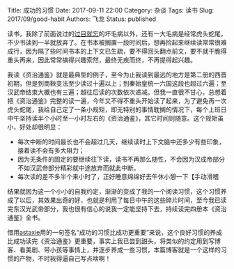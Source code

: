 Title: 成功的习惯
Date: 2017-09-11 22:00
Category: 杂谈
Tags: 读书
Slug: 2017/09/good-habit
Authors: 飞龙
Status: published

读书，我除了前面说过的[过目就忘](/2017/09/read-but-forget)的坏毛病以外，还有一大毛病是经常虎头蛇尾，不少书读到一半就放弃了。在书本被搁置一段时间后，想再捡起来继续读常常很难成行，因为隔了些时间书本的上下文已生疏，要不得回头翻点前文，要不就干脆得重头再来，因此常常搞得兴趣索然，最终无疾而终，不再提得起兴趣。

我读《资治通鉴》就是最典型的例子，至今为止我读到最远的地方是第二册的西晋初期，但是到商鞅变法至少读过十遍以上；到秦始皇统一六国这段也超过六遍；至汉武帝结束大概也有三遍；越往后读的次数依次递减。但我一直很不甘心，总想着把《资治通鉴》完整的读一遍，今年又不得不重头开始读了起来，为了避免再一次虎头蛇尾，我给自己定了一条小规矩，即无特别的事情耽搁的情况下，每个上班日中午坚持读半个小时至一小时左右的《资治通鉴》，其它时间则随意。这个规矩虽小，好处却很明显：

- 每次中断的时间最长也不会超过几天，继续读时上下文脑中还多少有些印象，接着读不会有多大阻力；
- 因为无条件的固定的要继续往下读，读书不再那么随性，不会因为汉成帝部分不如汉武帝部分精彩就中途放弃而就此中断。
- 每次读的差不多半个来小时了，正好睡意绵绵好去午休小憩一下【手动滑稽

结果就因为这一个小小的自我约定，渐渐的变成了我的一个阅读习惯，这个习惯养成了以后，其效果出奇的好，也就是利用了每日中午的这些碎片时间，至今我已读完东汉光武帝部分，我也很有信心的说我一定能坚持下去，持续读完四册本《资治通鉴》全书。

借用[astaxie](https://github.com/astaxie)用的一句签名“成功的习惯比成功更重要”来说，这个良好习惯的养成比成功读完《资治通鉴》更重要，事实上我已尝到甜头，将类似的约定用到写博客、看美剧、带小孩等事情上，并逐步养成一些习惯，本篇博客就是一个这样的习惯的产物，不时我得逼自己写点啥啊！
